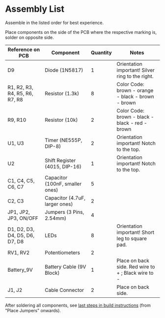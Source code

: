 # Assembly List

Assemble in the listed order for best experience.

Place components on the side of the PCB where the respective marking is, solder on opposite side.

| Reference on PCB               | Component                       | Quantity | Notes                                               |
| ------------------------------ | ------------------------------- | -------- | --------------------------------------------------- |
| D9                             | Diode (1N5817)                  | 1        | Orientation important! Silver ring to the right.    |
| R1, R2, R3, R4, R5, R6, R7, R8 | Resistor (1.3k)                 | 8        | Color Code: brown - orange - black - brown - brown  |
| R9, R10                        | Resistor (10k)                  | 2        | Color Code: brown - black - black - red - brown     |
| U1, U3                         | Timer (NE555P, DIP-8)           | 2        | Orientation important! Notch to the top.            |
| U2                             | Shift Register (4015, DIP-16)   | 1        | Orientation important! Notch to the top.            |
| C1, C4, C5, C6, C7             | Capacitor (100nF, smaller ones) | 5        |                                                     |
| C2, C3                         | Capacitor (4.7uF, larger ones)  | 2        |                                                     |
| JP1, JP2, JP3, ON/OFF          | Jumpers (3 Pins, 2.54mm)        | 4        |                                                     |
| D1, D2, D3, D4, D5, D6, D7, D8 | LEDs                            | 8        | Orientation important! Short leg to square pad.     |
| RV1, RV2                       | Potentiometers                  | 2        |                                                     |
| Battery_9V                     | Battery Cable (9V Block)        | 1        | Place on back side. Red wire to + ; Black wire to - |
| J1, J2                         | Cable Connector                 | 2        | Place on back side.                                 |

After soldering all components, see [last steps in build instructions](/documentation/Build%20Instructions.md#place-jumpers) (from "Place Jumpers" onwards).
